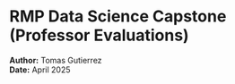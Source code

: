# RMP Data Science Capstone (Professor Evaluations)

**Author:** Tomas Gutierrez  
**Date:** April 2025
